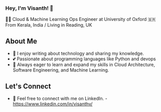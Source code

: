 ### Hey, I'm Visanth! 👋

🧑‍💻 Cloud & Machine Learning Ops Engineer at University of Oxford
🇧🇷 From Kerala, India / Living in Reading, UK

## About Me

- 📓 I enjoy writing about technology and sharing my knowledge.
- 💕 Passionate about programming languages like Python and devops
- 🌱 Always eager to learn and expand my skills in Cloud Architecture, Software Engineering, and Machine Learning.

## Let's Connect

- 🤝 Feel free to connect with me on LinkedIn. - https://www.linkedin.com/in/visanthv/
